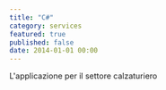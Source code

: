 ```yaml
---
title: "C#"
category: services
featured: true
published: false
date: 2014-01-01 00:00
---
```

L'applicazione per il settore calzaturiero
